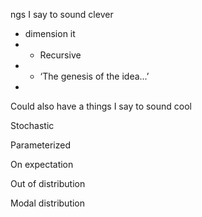 ngs I say to sound clever
- dimension it
- - Recursive
- - ‘The genesis of the idea...’
-
Could also have a things I say to sound cool

Stochastic

Parameterized

On expectation

Out of distribution

Modal distribution
